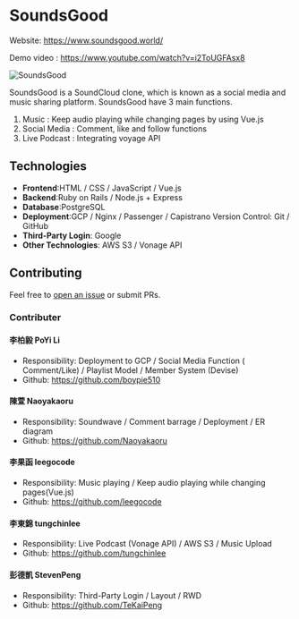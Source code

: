 # SoundsGood

Website: https://www.soundsgood.world/

Demo video : https://www.youtube.com/watch?v=i2ToUGFAsx8

![SoundsGood](https://i.imgur.com/widhZ98.png)

SoundsGood is a SoundCloud clone, which is known as a social media and music sharing platform. SoundsGood have 3 main functions.
1. Music : Keep audio playing while changing pages by using Vue.js
2. Social Media : Comment, like and follow functions
3. Live Podcast : Integrating voyage API

## Technologies
- **Frontend**:HTML / CSS / JavaScript / Vue.js 
- **Backend**:Ruby on Rails / Node.js + Express 
- **Database**:PostgreSQL
- **Deployment**:GCP / Nginx / Passenger / Capistrano Version Control: Git / GitHub
- **Third-Party Login**: Google
- **Other Technologies**: AWS S3 / Vonage API

## Contributing

Feel free to [open an issue](https://github.com/AC-005-Team/SoundsGood/issues/new) or submit PRs.

### Contributer

#### 李柏毅 PoYi Li
- Responsibility: Deployment to GCP / Social Media Function ( Comment/Like) / Playlist Model / Member System (Devise)
- Github: https://github.com/boypie510
#### 陳萱 Naoyakaoru
- Responsibility: Soundwave / Comment barrage / Deployment / ER diagram
- Github: https://github.com/Naoyakaoru
#### 李果函 leegocode
- Responsibility: Music playing / Keep audio playing while changing pages(Vue.js)
- Github: https://github.com/leegocode
#### 李東錦 tungchinlee
- Responsibility: Live Podcast (Vonage API) / AWS S3 / Music Upload
- Github: https://github.com/tungchinlee
#### 彭德凱 StevenPeng
- Responsibility: Third-Party Login / Layout / RWD
- Github: https://github.com/TeKaiPeng
